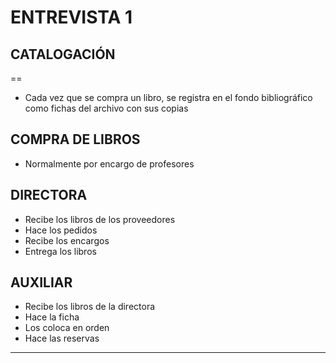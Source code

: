# ENTREVISTA 1

## CATALOGACIÓN
==
- Cada vez que se compra un libro, se registra en el fondo bibliográfico como fichas del archivo con sus copias

## COMPRA DE LIBROS 
- Normalmente por encargo de profesores

## DIRECTORA
- Recibe los libros de los proveedores
- Hace los pedidos
- Recibe los encargos
- Entrega los libros
		


## AUXILIAR 
- Recibe los libros de la directora
- Hace la ficha
- Los coloca en orden
- Hace las reservas

---

